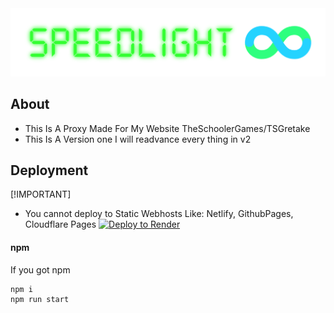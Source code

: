 <div align="center">
    <img src="static/imgs/Speedlight-11-17-2024.png">
</div>

## About
- This Is A Proxy Made For My Website TheSchoolerGames/TSGretake
- This Is A Version one I will readvance every thing in v2

## Deployment
[!IMPORTANT]
- You cannot deploy to Static Webhosts Like: Netlify, GithubPages, Cloudflare Pages 
 [![Deploy to Render](https://render.com/images/deploy-to-render-button.svg)](https://render.com/deploy)


#### npm

If you got npm 

```bash
npm i
npm run start
```
